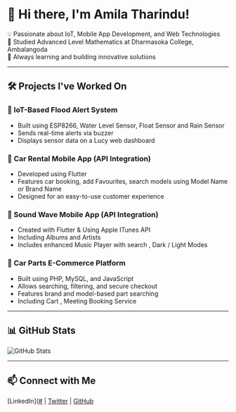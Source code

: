 # 👋 Hi there, I'm Amila Tharindu!

💡 Passionate about IoT, Mobile App Development, and Web Technologies  
📌 Studied Advanced Level Mathematics at Dharmasoka College, Ambalangoda  
🚀 Always learning and building innovative solutions  

---

## 🛠️ Projects I've Worked On

### 🚨 IoT-Based Flood Alert System  
- Built using ESP8266, Water Level Sensor, Float Sensor and Rain Sensor
- Sends real-time alerts via buzzer  
- Displays sensor data on a Lucy web dashboard

### 🚗 Car Rental Mobile App (API Integration)  
- Developed using Flutter
- Features car booking, add Favourites, search models using Model Name or Brand Name
- Designed for an easy-to-use customer experience 

### 🎵 Sound Wave Mobile App (API Integration)  
- Created with Flutter & Using Apple ITunes API 
- Including Albums and Artists
- Includes enhanced Music Player with search , Dark / Light Modes  

### 🛒 Car Parts E-Commerce Platform  
- Built using PHP, MySQL, and JavaScript
- Allows searching, filtering, and secure checkout 
- Features brand and model-based part searching
- Including Cart , Meeting Booking Service

---

## 📊 **GitHub Stats**
![GitHub Stats](https://github-readme-stats.vercel.app/api?username=amilatharindu&show_icons=true&theme=radical)

---

## 📫 **Connect with Me**  
[LinkedIn]([#]([http://www.linkedin.com/in/amila-tharindu-98153a34a]) | [Twitter](#) | [GitHub](https://github.com/amilatharindu)
